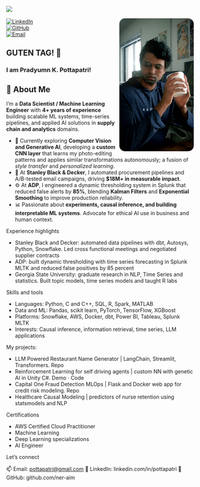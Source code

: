 ![](https://komarev.com/ghpvc/?username=ner-aim)

<img src="Me.jpg" alt="Pradyumn Pottapatri" width="200" align="right" style="border-radius:15px;"/>

[![LinkedIn](https://img.shields.io/badge/LinkedIn-Pottapatri-blue?logo=linkedin&logoColor=white)](https://linkedin.com/in/pottapatri)  
[![GitHub](https://img.shields.io/badge/GitHub-ner--aim-black?logo=github)](https://github.com/ner-aim)  
[![Email](https://img.shields.io/badge/Email-pottapatri%40gmail.com-red?logo=gmail&logoColor=white)](mailto:pottapatri@gmail.com)  

## GUTEN TAG! 👋
### I am Pradyumn K. Pottapatri!

## 🧠 About Me  

I’m a **Data Scientist / Machine Learning Engineer** with **4+ years of experience** building scalable ML systems, time-series pipelines, and applied AI solutions in **supply chain and analytics** domains.  

- 🧩 Currently exploring **Computer Vision and Generative AI**, developing a **custom CNN layer** that learns my photo-editing patterns and applies similar transformations autonomously; a fusion of *style transfer* and *personalized learning*.  
- 🚀 At **Stanley Black & Decker**, I automated procurement pipelines and A/B-tested email campaigns, driving **$18M+ in measurable impact**.  
- ⚙️ At **ADP**, I engineered a dynamic thresholding system in Splunk that reduced false alerts by **85%**, blending **Kalman Filters** and **Exponential Smoothing** to improve production reliability.  
- 📊 Passionate about **experiments, causal inference, and building interpretable ML systems**. Advocate for ethical AI use in business and human context.  

Experience highlights

- Stanley Black and Decker: automated data pipelines with dbt, Autosys, Python, Snowflake. Led cross functional meetings and negotiated supplier contracts
- ADP: built dynamic thresholding with time series forecasting in Splunk MLTK and reduced false positives by 85 percent
- Georgia State University: graduate research in NLP, Time Series and statistics. Built topic models, time series models and taught R labs

Skills and tools

- Languages: Python, C and C++, SQL, R, Spark, MATLAB
- Data and ML: Pandas, scikit learn, PyTorch, TensorFlow, XGBoost
- Platforms: Snowflake, AWS, Docker, dbt, Power BI, Tableau, Splunk MLTK
- Interests: Causal inference, information retrieval, time series, LLM applications

My projects:

- LLM Powered Restaurant Name Generator | LangChain, Streamlit, Transformers. Repo
- Reinforcement Learning for self driving agents | custom NN with genetic AI in Unity C#. Demo · Code
- Capital One Fraud Detection MLOps | Flask and Docker web app for credit risk modeling. Repo
- Healthcare Causal Modeling | predictors of nurse retention using statsmodels and NLP

Certifications

- AWS Certified Cloud Practitioner
- Machine Learning
- Deep Learning specializations
- AI Engineer

Let’s connect

📫 Email: pottapatri@gmail.com 
💼 LinkedIn: linkedin.com/in/pottapatri 
🧰 GitHub: github.com/ner-aim
